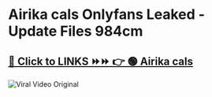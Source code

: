 
 # Airika cals Onlyfans Leaked - Update Files 984cm

## <h2><a href="https://clipsfans.com/Airika_cals&ref=git">🔗 Click to LINKS ⏩⏩ 👉 🟢 Airika cals </a></h2>

<a href="https://clipsfans.com/Airika_cals&ref=git" rel="nofollow" data-target="animated-image.originalLink"><img src="https://i.ibb.co.com/xMMVF88/686577567.gif" alt="Viral Video Original" style="max-width: 100%; display: inline-block;" data-target="animated-image.originalImage"></a>

